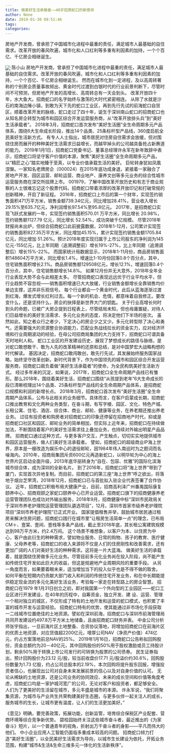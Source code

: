 ```yaml
---
title: 做美好生活承载者——40岁招商蛇口的新使命
author: None
date: 2019-01-30 09:51:46
tags: 
categories: 
---
```

房地产开发商，曾承担了中国城市化进程中最重的责任，满足城市人最基础的自住需求。改革开放的春风吹遍，城市化和人口红利等多重有利因素的加持，一个个百亿、千亿房企相继诞生。
<!-- more -->
<img align="center" border="0" src="https://imgcdn.yicai.com/uppics/images/2019/01/1ba4ada6361048c6c97976f40aa599e0.jpg" />
陈小山
房地产开发商，曾承担了中国城市化进程中最重的责任，满足城市人最基础的自住需求。改革开放的春风吹遍，城市化和人口红利等多重有利因素的加持，一个个百亿、千亿房企相继诞生。
然而在城市化到一定进程，及以高周转著称的个别房企质量事故频出、黄金时代过渡到白银时代的行业前景判断下，尽管时间不可预测，但房地产开发的高增长、高周转总有一天会到头。
改革开放四十年，水大鱼大。招商蛇口的名字始终与激荡的大时代紧密相连。
从除了水就是沙石的南海边陲小镇，到敢为天下先的蛇口工业区，再到先行先试的前海蛇口自贸区，顺着改革开发的脉络，蛇口走过了四十年，诞生于深圳南山蛇口的招商蛇口也从知名房企转型为城市和园区综合开发运营服务商，从“改革开放排头兵”到“美好生活承载者”。
2018年3月，招商蛇口首次发布“美好生活圈”全生命周期多元产品体系，围绕6大生命成长阶段，推出14个品类、25条标杆型产品线，360度启航全民美好生活新方式。
有专人人士指出，城市居民对住房自住需求会放缓，但对围绕住房而展开的种种美好生活需求日益增长，而越早掉头的公司越具备抢占新赛道的能力。
2019年1月1日，招商蛇口党委书记、董事总经理许永军在新年致辞中表示，招商蛇口将坚守客户价值的本源，聚焦“美好生活圈”全生命周期多元产品，以“精匠之心”踏实地臻于至真，以专业价值承载生活的美好。
巨轮转身犹如凤凰涅槃。一家知名老牌房企（000024）在2015年底功成身退，紧接着一家融合了房地产开发、园区运营、邮轮运营、商业地产、康养文创等多元业务的综合性城市运营服务商在深交所挂牌上市。
001979，了解中国改革开放历史和有志于商业观察的人士很难忘记这个股票代码，招商蛇口带着浓厚的改革开放印记和打破常规的创新精神，开启了新征程。
2016年，招商蛇口上市后的第一个财年，实现签约销售面积471万平方米，销售金额739.34亿元，同比增加28.41%，营业收入增长29.15%至635.7亿元，净利润增长97.54%至95.8亿元。
2017年，是招商蛇口实现飞跃式发展的一年，实现签约销售面积570.01 万平方米，同比增长 20.98%，签约销售额1127.79 亿元，同比增长 52.54%，成功突破千亿规模。
尽管2018年财报尚未出炉，但综合招商蛇口此前披露数据，2018年1-12月，公司累计实现签约销售面积827.35万平方米，同比增加45.15%，累计实现签约销售金额1705.84亿元，同比增加 51.26%。预计2018年度实现归属于上市公司股东的净利润为145亿元-155亿元，比上年同期（追溯调整前）增长19%-27%，比上年同期（追溯调整后）增长15%-22%。
而国家统计局数据显示，2018年1-11月份，商品房销售面积148604万平方米，同比增长1.4%，增速比1-10月份回落0.8个百分点，其中，住宅销售面积增长2.1%。商品房销售额129508亿元，增长12.1%，增速回落0.4个百分点，其中，住宅销售额增长14.8%。
如果12月份并无大意外，2018年全年全行业表现大势不会与此相差太多。
尽管招商蛇口表现远远优于行业平均水平，但行业趋势不容忽视——销售面积增速已大大放缓，行业销售金额增长全靠销售均价单边支撑，这并非乐观信号。
每个行业都会一个黄金时代，此后从蓝海逐渐过渡到红海，爆发式增长红利过去。每一个新的机会、危情，都意味着自我修正。要改变什么，还是坚持什么，房企的抉择是新世界大门的钥匙。
关于行业高增长何时到头的命题，已被广大房企提到日程表上，尽管结局未知，但也毋庸置疑，对待人们日益增长的美好生活需求、多元化业务的态度，将决定他们下半场的座次。
虽然如此，知之者众行之者少，下定决心的房企少之又少。多元化转型除了决心和勇气，还需要强大的资源整合协调能力，匹配业务战线拉长的资金实力，应对经济环境和行业周期波动的经验，在母公司招商局集团的大力支持下，招商蛇口可谓具备天时地利人和。
蛇口工业区的开发建设历史，展现了梦想成长的路径与脉络，是对蛇口敢想敢干、敢为人先的改革精神的还原和总结，是对中国梦宏大战略构想的时代解读。
基因决定，招商蛇口敢闯敢创，敢先行先试，其发展始终服务国家战略，始终坚守改革创新。新时代背景下，作为中国领先的城市和园区综合开发运营服务商，招商蛇口肩负着做“美好生活承载者”的使命，为全民构筑美好生活新方式。
经过多年来的沉淀，如果说，2017年，招商蛇口全生命周期产品线已有雏形。那么2018年，围绕着美好生活，招商蛇口围绕“从孩提到老年”6大生命成长阶段已清晰梳理出14个品类、25条标杆型产品线的全生命周期产品体系，是招商蛇口规模和利润的新增长点。
2018年3月，招商蛇口首次发布“美好生活圈”全生命周期产品体系，公布与此相关的业务细节。具体而言，在客户启蒙成长期，招商蛇口推出教育和文化两种业务类型，在奋斗期，有写字楼、园区、文化、特色产城、长租公寓、住宅、酒店、综合体、商业、邮轮、健康等业务，在养老期还推出养老业务。
过往有投资者和购房者对招商蛇口的印象还停留在招商地产时代，抑或是招商蛇口社区和园区、邮轮业务的简单相加，但实际上近年来，招商蛇口在持续做加法，不断围绕着客户的美好生活需求往上叠加业务，也持续对外输出明星产品品牌。
招商蛇口通过这种方式，与更多客户交互，产生触点，切切实实地提供城市和园区运营服务，做人们美好生活承载者。
譬如，招商蛇口的超级商业IP海上世界，原本是一艘改造为娱乐中心的退役邮轮，因1984年伟人南巡时为之题词而名噪海内。2010年，招商局集团斥资600亿元再造新蛇口，以明华轮为中心的海上世界片区启动全面升级，2013年底华丽转身为“自在、包容、优雅”的国际化滨海城市综合体，成为深圳的全新名片。
到了2016年，招商蛇口将“海上世界”带到了厦门，实现首次异地复制。而目前，招商蛇口的第三座“海上世界”呼之欲出，将落地于烟台芝罘湾，2018年12月，招商蛇口已与首批拟入驻企业代表签署了合作协议。
近年，招商蛇口积极布局大健康产业，目前，招商高利泽广州番禺国际康复颐养中心、招商观颐之家蛇口颐养中心已开业运营。招商蛇口旗下的招商健康养老运营管理团队也成功对外输出服务，2018年9月，招商健康中标“深圳市民政局关于深圳市养老护理院运营管理团队遴选项目”，12月，深圳市首家市级养老护理院项目“深圳市养老护理院”已正式开业。
国家提倡租售并举，鼓励城市居民通过租房来解决住房问题，招商蛇口践行在城市里“让租房生活简单一点”的理念，已布局CM＋、壹棠、壹间、壹栈等多条产品线，截止至2018年底，其长租公寓建筑规模达到98万平方米，约2.4万间。
这个场景不难想象，以客户为本、以住房为中心，客户由此衍生的种种需求，譬如物业服务、日常的购物、孩子的教育、医疗健康、父母养老等，招商蛇口的收入来源将不仅是人们的住房刚性和改善需求，还有更加广阔的人们对美好生活的种种需求。这将是一片大蓝海。
做美好生活的承载着，就是围绕住房做多元化业务。尽管目前多元化业务尚在投入阶段，尚不能产生如传统住宅开发如此巨大的收益，但这是规避地产业周期风险的重要手段。
从另一角度而言，如果要着眼未来，适当增加当下的投入似乎也是不得不做的取舍。
如何平衡在短期内仍贡献大部门收入和利润的传统住宅开发业务，和在中长期能提供稳定现金流的多元化美好生活业务，考验每一家走在转型路上的房企智慧。
招商蛇口在1979 年1月31日创立之初，即对我国第一个外向型的工业园区——蛇口工业区进行开发建设，在40年的历程中，自筹资金，独立开发、建 设、运营、管理一个相对独立的城区，不仅形成了特有的土地开发和运营的蛇口模式，也积累了丰富的城市开发与运营经验。
招商蛇口特有的优势，使其能通过非市场化手段获取一二线城市位置绝佳的土地资源。譬如在深圳前海，招商蛇口与深圳市前海管理局共同开发建设约497.8万平方米土地储备，且由招商蛇口财务并表。
中金公司分析师张宇指出，一旦前海片区土地整备、合资协议落地，将增加招商蛇口在前海片区的优质土地资源，对应货值超2200亿元，增厚公司NAV（净资产价值）474亿元，约占方案落地前总NAV的25%。
2019年1月16日，招商蛇口公告称拟回购股份，资金总额约为20－40亿元，其中回购股份的50%用于股权激励或员工持股计划，剩余50%用于转换上市公司发行的可转换为股票的公司债券。
民生证券指出，预计回购股价为23.12 元/股，较当前收盘价17.71 元/股溢价约30.6%，回购股份数量为1.73 亿股，约占公司总股本的2.19%，本次回购将提升股东回报，增强投资者信心，也展现出公司对自身未来发展前景的信心以及对自身价值的认可。
无论从稀缺的土地资源，还是公司业务的协同效应、未来的成长空间和价值等角度考虑，招商蛇口均是一家护城河宽广的公司，无论对客户和投资者，都足够安全。
人们为了更美好的生活留在城市，多元丰盛是城市的本源。
许永军说，“我们将聚集资源，为城市与产业共生共荣构建美好生态圈，与更多伙伴一起关注人的成长，服务城市的生长，让城市更有温度，让人们的生活更加美好。”
 
 
《意见》明确，要完善政策，拓展功能，创新监管，培育综合保税区产业配套、营商环境等综合竞争新优势。
碧桂园始终关注这些城市奋斗者，最近推出的《为家奋斗》短片，以一个普通青年的视角，折射出万千奋斗者的身影——平凡而伟大的他们。
中小企业应用人工智能仍面临多重成本较高的问题。
招商蛇口倾力打造“美好生活圈”，以全民美好生活需求为导向，以城市生长建设为依托，开拓业务范围，构建“城市&生活&生命三维多元一体化的生活新秩序”。
